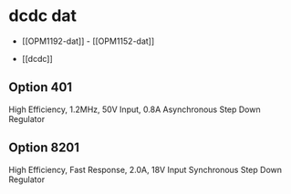 
# dcdc dat 

- [[OPM1192-dat]] - [[OPM1152-dat]]



- [[dcdc]]


## Option 401

High Efficiency, 1.2MHz, 50V Input, 0.8A Asynchronous Step Down Regulator 

## Option 8201

High Efficiency, Fast Response, 2.0A, 18V Input Synchronous Step Down Regulator 